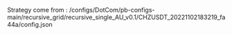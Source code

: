 Strategy come from : /configs/DotCom/pb-configs-main/recursive_grid/recursive_single_AU_v0.1/CHZUSDT_20221102183219_fa44a/config.json